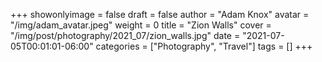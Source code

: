 +++
showonlyimage = false
draft = false
author = "Adam Knox"
avatar = "/img/adam_avatar.jpeg"
weight = 0
title = "Zion Walls"
cover = "/img/post/photography/2021_07/zion_walls.jpg"
date = "2021-07-05T00:01:01-06:00"
categories = ["Photography", "Travel"]
tags = []
+++
<!--more-->
